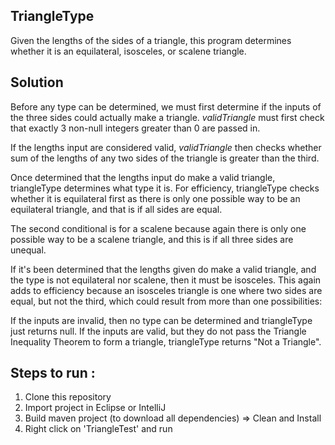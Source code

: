 ## TriangleType
Given the lengths of the sides of a triangle, this program determines whether it is an equilateral, isosceles, or scalene triangle.

## Solution
Before any type can be determined, we must first determine if the inputs of the three sides could actually make a triangle. <i>validTriangle</i> must first check that exactly 3 non-null integers greater than 0 are passed in. 

If the lengths input are considered valid, <i>validTriangle</i> then checks whether sum of the lengths of any two sides of the triangle is greater than the third.

Once determined that the lengths input do make a valid triangle, triangleType determines what type it is. For efficiency, triangleType checks whether it is equilateral first as there is only one possible way to be an equilateral triangle, and that is if all sides are equal. 

The second conditional is for a scalene because again there is only one possible way to be a scalene triangle, and this is if all three sides are unequal.

If it's been determined that the lengths given do make a valid triangle, and the type is not equilateral nor scalene, then it must be isosceles. This again adds to efficiency because an isosceles triangle is one where two sides are equal, but not the third, which could result from more than one possibilities:

If the inputs are invalid, then no type can be determined and triangleType just returns null. If the inputs are valid, but they do not pass the Triangle Inequality Theorem to form a triangle, triangleType returns "Not a Triangle".

## Steps to run :
1. Clone this repository
2. Import project in Eclipse or IntelliJ 
3. Build maven project (to download all dependencies) => Clean and Install
4. Right click on 'TriangleTest' and run

